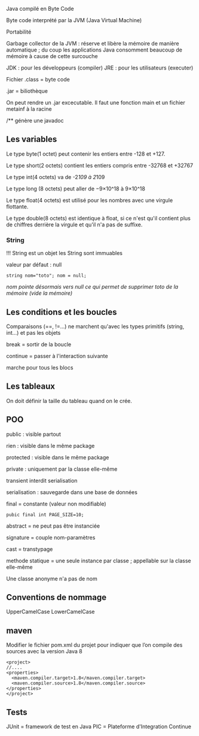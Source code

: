 Java compilé en Byte Code

Byte code interprété par la JVM (Java Virtual Machine)

Portabilité

Garbage collector de la JVM : réserve et libère la mémoire de manière automatique ; du coup les applications Java consomment beaucoup de mémoire à cause de cette surcouche

JDK : pour les développeurs (compiler)
JRE : pour les utilisateurs (executer)

Fichier .class = byte code

.jar = biliothèque

On peut rendre un .jar excecutable. Il faut une fonction main et un fichier metainf à la racine

/** génère une javadoc

## Les variables
Le type byte(1 octet) peut contenir les entiers entre -128 et +127.

Le type short(2 octets) contient les entiers compris entre -32768 et +32767

Le type int(4 octets) va de -2*109 à 2*109

Le type long (8 octets) peut aller de −9×10^18  à 9×10^18

Le type float(4 octets) est utilisé pour les nombres avec une virgule flottante.

Le type double(8 octets) est identique à float, si ce n'est qu'il contient plus de chiffres derrière la virgule et qu'il n'a pas de suffixe.

### String

!!! String est un objet
les String sont immuables

valeur par défaut : null

`string nom="toto";
nom = null;`

*nom pointe désormais vers null ce qui permet de supprimer toto de la mémoire (vide la mémoire)*



## Les conditions et les boucles
Comparaisons (==, !=...) ne marchent qu'avec les types primitifs (string, int...) et pas les objets

break = sortir de la boucle

continue = passer à l'interaction suivante

marche pour tous les blocs

## Les tableaux
On doit définir la taille du tableau quand on le crée.

## POO
public : visible partout

rien : visible dans le même package

protected : visible dans le même package

private : uniquement par la classe elle-même

transient interdit serialisation

serialisation : sauvegarde dans une base de données

final = constante (valeur non modifiable)

`pubic final int PAGE_SIZE=10;`

abstract = ne peut pas être instanciée

signature = couple nom-paramètres

cast = transtypage

methode statique = une seule instance par classe ; appellable sur la classe elle-même

Une classe anonyme n'a pas de nom

## Conventions de nommage

UpperCamelCase
LowerCamelCase

## maven
Modifier le fichier pom.xml du projet pour indiquer que l’on compile des sources avec la version Java 8

```
<project>
//....
<properties>
  <maven.compiler.target>1.8</maven.compiler.target>
  <maven.compiler.source>1.8</maven.compiler.source>
</properties>
</project>
```

## Tests
JUnit = framework de test en Java
PIC = Plateforme d'Integration Continue
